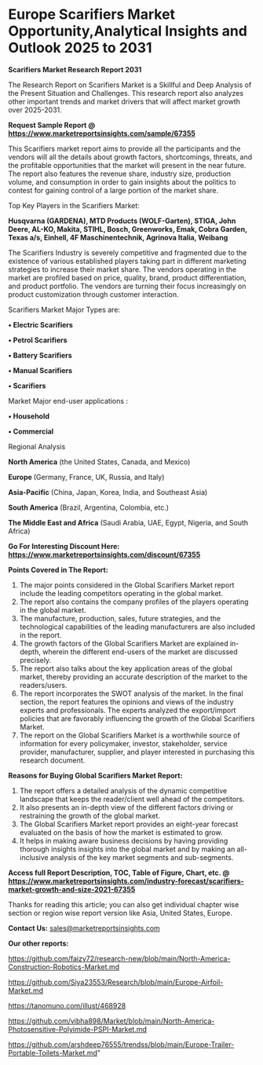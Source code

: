# Europe Scarifiers Market Opportunity,Analytical Insights and Outlook 2025 to 2031

<strong>Scarifiers Market Research Report 2031</strong>

The Research Report on Scarifiers Market is a Skillful and Deep Analysis of the Present Situation and Challenges. This research report also analyzes other important trends and market drivers that will affect market growth over 2025-2031.

<strong>Request Sample Report @ <a href=https://www.marketreportsinsights.com/sample/67355>https://www.marketreportsinsights.com/sample/67355</a></strong>

This Scarifiers market report aims to provide all the participants and the vendors will all the details about growth factors, shortcomings, threats, and the profitable opportunities that the market will present in the near future. The report also features the revenue share, industry size, production volume, and consumption in order to gain insights about the politics to contest for gaining control of a large portion of the market share.

Top Key Players in the Scarifiers Market:

<strong>Husqvarna (GARDENA), MTD Products (WOLF-Garten), STIGA, John Deere, AL-KO, Makita, STIHL, Bosch, Greenworks, Emak, Cobra Garden, Texas a/s, Einhell, 4F Maschinentechnik, Agrinova Italia, Weibang</strong>

The Scarifiers Industry is severely competitive and fragmented due to the existence of various established players taking part in different marketing strategies to increase their market share. The vendors operating in the market are profiled based on price, quality, brand, product differentiation, and product portfolio. The vendors are turning their focus increasingly on product customization through customer interaction.

Scarifiers Market Major Types are:

<strong>• Electric Scarifiers

• Petrol Scarifiers

• Battery Scarifiers

• Manual Scarifiers

• Scarifiers</strong>

Market Major end-user applications :

<strong>• Household

• Commercial</strong>

Regional Analysis

</u><strong><b>North America</b></strong> (the United States, Canada, and Mexico)

<strong><b>Europe </b></strong>(Germany, France, UK, Russia, and Italy)

<strong><b>Asia-Pacific</b></strong> (China, Japan, Korea, India, and Southeast Asia)

<strong><b>South America</b></strong> (Brazil, Argentina, Colombia, etc.)

<strong><b>The Middle East and Africa</b></strong> (Saudi Arabia, UAE, Egypt, Nigeria, and South Africa)

<strong>Go For Interesting Discount Here: <a href=https://www.marketreportsinsights.com/discount/67355>https://www.marketreportsinsights.com/discount/67355</a></strong>

<strong>Points Covered in The Report:</strong>
<ol>
  <li>The major points considered in the Global Scarifiers Market report include the leading competitors operating in the global market.</li>
  <li>The report also contains the company profiles of the players operating in the global market.</li>
  <li>The manufacture, production, sales, future strategies, and the technological capabilities of the leading manufacturers are also included in the report.</li>
  <li>The growth factors of the Global Scarifiers Market are explained in-depth, wherein the different end-users of the market are discussed precisely.</li>
  <li>The report also talks about the key application areas of the global market, thereby providing an accurate description of the market to the readers/users.</li>
  <li>The report incorporates the SWOT analysis of the market. In the final section, the report features the opinions and views of the industry experts and professionals. The experts analyzed the export/import policies that are favorably influencing the growth of the Global Scarifiers Market.</li>
  <li>The report on the Global Scarifiers Market is a worthwhile source of information for every policymaker, investor, stakeholder, service provider, manufacturer, supplier, and player interested in purchasing this research document.</li>
</ol>
<strong>Reasons for Buying Global Scarifiers Market Report:</strong>

<ol>
  <li>The report offers a detailed analysis of the dynamic competitive landscape that keeps the reader/client well ahead of the competitors.</li>
  <li>It also presents an in-depth view of the different factors driving or restraining the growth of the global market.</li>
  <li>The Global Scarifiers Market report provides an eight-year forecast evaluated on the basis of how the market is estimated to grow.</li>
  <li>It helps in making aware business decisions by having providing thorough insights insights into the global market and by making an all-inclusive analysis of the key market segments and sub-segments.</li>
</ol>
<strong>Access full Report Description, TOC, Table of Figure, Chart, etc. @ <a href=https://www.marketreportsinsights.com/industry-forecast/scarifiers-market-growth-and-size-2021-67355>https://www.marketreportsinsights.com/industry-forecast/scarifiers-market-growth-and-size-2021-67355</a></strong>


Thanks for reading this article; you can also get individual chapter wise section or region wise report version like Asia, United States, Europe.

<strong>Contact Us:</strong>
sales@marketreportsinsights.com

<strong>Our other reports:</strong>

<a href=https://github.com/faizy72/research-new/blob/main/North-America-Construction-Robotics-Market.md>https://github.com/faizy72/research-new/blob/main/North-America-Construction-Robotics-Market.md</a>

<a href=https://github.com/Siya23553/Research/blob/main/Europe-Airfoil-Market.md>https://github.com/Siya23553/Research/blob/main/Europe-Airfoil-Market.md</a>

<a href=https://tanomuno.com/illust/468928>https://tanomuno.com/illust/468928</a>

<a href=https://github.com/vibha898/Market/blob/main/North-America-Photosensitive-Polyimide-PSPI-Market.md>https://github.com/vibha898/Market/blob/main/North-America-Photosensitive-Polyimide-PSPI-Market.md</a>

<a href=https://github.com/arshdeep76555/trendss/blob/main/Europe-Trailer-Portable-Toilets-Market.md>https://github.com/arshdeep76555/trendss/blob/main/Europe-Trailer-Portable-Toilets-Market.md</a>"
